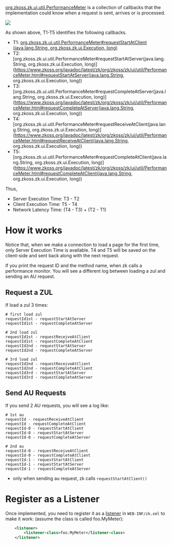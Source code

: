 

[org.zkoss.zk.ui.util.PerformanceMeter](https://www.zkoss.org/javadoc/latest/zk/org/zkoss/zk/ui/util/PerformanceMeter.html)
is a collection of callbacks that the implementation could know when a
request is sent, arrives or is processed.

![]({{site.baseurl}}/zk_dev_ref/images/performancemeter.png)

As shown above, T1-T5 identifies the following callbacks.

- T1:
  [org.zkoss.zk.ui.util.PerformanceMeter#requestStartAtClient (java.lang.String, org.zkoss.zk.ui.Execution, long)](https://www.zkoss.org/javadoc/latest/zk/org/zkoss/zk/ui/util/PerformanceMeter.html#requestStartAtClient (java.lang.String, org.zkoss.zk.ui.Execution, long))
- T2:
  [org.zkoss.zk.ui.util.PerformanceMeter#requestStartAtServer(java.lang.String, org.zkoss.zk.ui.Execution, long)](https://www.zkoss.org/javadoc/latest/zk/org/zkoss/zk/ui/util/PerformanceMeter.html#requestStartAtServer(java.lang.String, org.zkoss.zk.ui.Execution, long))
- T3:
  [org.zkoss.zk.ui.util.PerformanceMeter#requestCompleteAtServer(java.lang.String, org.zkoss.zk.ui.Execution, long)](https://www.zkoss.org/javadoc/latest/zk/org/zkoss/zk/ui/util/PerformanceMeter.html#requestCompleteAtServer(java.lang.String, org.zkoss.zk.ui.Execution, long))
- T4:
  [org.zkoss.zk.ui.util.PerformanceMeter#requestReceiveAtClient(java.lang.String, org.zkoss.zk.ui.Execution, long)](https://www.zkoss.org/javadoc/latest/zk/org/zkoss/zk/ui/util/PerformanceMeter.html#requestReceiveAtClient(java.lang.String, org.zkoss.zk.ui.Execution, long))
- T5:
  [org.zkoss.zk.ui.util.PerformanceMeter#requestCompleteAtClient(java.lang.String, org.zkoss.zk.ui.Execution, long)](https://www.zkoss.org/javadoc/latest/zk/org/zkoss/zk/ui/util/PerformanceMeter.html#requestCompleteAtClient(java.lang.String, org.zkoss.zk.ui.Execution, long))

Thus,

- Server Execution Time: T3 - T2
- Client Execution Time: T5 - T4
- Network Latency Time: (T4 - T3) + (T2 - T1)

# How it works

Notice that, when we make a connection to load a page for the first
time, only Server Execution Time is available. T4 and T5 will be saved
on the client-side and sent back along with the next request.

If you print the request ID and the method name, when zk calls a
performance monitor. You will see a different log between loading a zul
and sending an AU request.

## Request a ZUL

If load a zul 3 times:

```properties
# first load zul
requestId1st - requestStartAtServer
requestId1st - requestCompleteAtServer

# 2nd load zul
requestId1st - requestReceiveAtClient
requestId1st - requestCompleteAtClient
requestId2nd - requestStartAtServer
requestId2nd - requestCompleteAtServer

# 3rd load zul
requestId2nd - requestReceiveAtClient
requestId2nd - requestCompleteAtClient
requestId3rd - requestStartAtServer
requestId3rd - requestCompleteAtServer
```

## Send AU Requests

If you send 2 AU requests, you will see a log like:

```properties
# 1st au
requestId - requestReceiveAtClient
requestId - requestCompleteAtClient
requestId-0 - requestStartAtClient
requestId-0 - requestStartAtServer
requestId-0 - requestCompleteAtServer

# 2nd au
requestId-0 - requestReceiveAtClient
requestId-0 - requestCompleteAtClient
requestId-1 - requestStartAtClient
requestId-1 - requestStartAtServer
requestId-1 - requestCompleteAtServer
```

- only when sending au request, zk calls `requestStartAtClient()`

# Register as a Listener

Once implemented, you need to register it as a [ listener]({{site.baseurl}}/zk_config_ref/the_listener_element)
in `WEB-INF/zk.xml` to make it work: (assume the class is called
foo.MyMeter):

```xml
    <listener>
        <listener-class>foo.MyMeter</listener-class>
    </listener>
```

